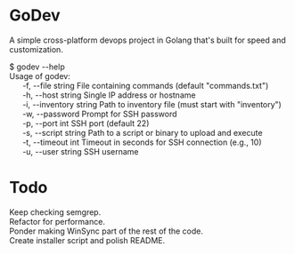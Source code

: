 # GoDev
A simple cross-platform devops project in Golang that's built for speed and customization.

$ godev --help<br>
Usage of godev:<br>
&nbsp;&nbsp;&nbsp;&nbsp;&nbsp;&nbsp;-f, --file string       File containing commands (default "commands.txt")<br>
&nbsp;&nbsp;&nbsp;&nbsp;&nbsp;&nbsp;-h, --host string       Single IP address or hostname<br>
&nbsp;&nbsp;&nbsp;&nbsp;&nbsp;&nbsp;-i, --inventory string  Path to inventory file (must start with "inventory")<br>
&nbsp;&nbsp;&nbsp;&nbsp;&nbsp;&nbsp;-w, --password          Prompt for SSH password<br>
&nbsp;&nbsp;&nbsp;&nbsp;&nbsp;&nbsp;-p, --port int          SSH port (default 22)<br>
&nbsp;&nbsp;&nbsp;&nbsp;&nbsp;&nbsp;-s, --script string     Path to a script or binary to upload and execute<br>
&nbsp;&nbsp;&nbsp;&nbsp;&nbsp;&nbsp;-t, --timeout int       Timeout in seconds for SSH connection (e.g., 10)<br>
&nbsp;&nbsp;&nbsp;&nbsp;&nbsp;&nbsp;-u, --user string       SSH username<br>

# Todo
Keep checking semgrep.<br>
Refactor for performance.<br>
Ponder making WinSync part of the rest of the code.<br>
Create installer script and polish README.<br>
